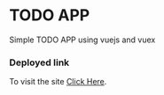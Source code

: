# TODO APP

Simple TODO APP using vuejs and vuex

### Deployed link

To visit the site [Click Here](https://vue-todo-rr.netlify.app/).
